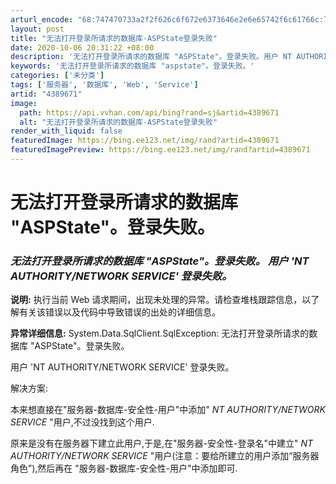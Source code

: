 ```yaml
---
arturl_encode: "68:747470733a2f2f626c6f672e6373646e2e6e65742f6c61766c:792f61727469636c652f64657461696c732f34333839363731"
layout: post
title: "无法打开登录所请求的数据库-ASPState登录失败"
date: 2020-10-06 20:31:22 +08:00
description: '无法打开登录所请求的数据库 "ASPState"。登录失败。用户 NT AUTHORITY/NETW'
keywords: '无法打开登录所请求的数据库 "aspstate"。登录失败。'
categories: ['未分类']
tags: ['服务器', '数据库', 'Web', 'Service']
artid: "4389671"
image:
  path: https://api.vvhan.com/api/bing?rand=sj&artid=4389671
  alt: "无法打开登录所请求的数据库-ASPState登录失败"
render_with_liquid: false
featuredImage: https://bing.ee123.net/img/rand?artid=4389671
featuredImagePreview: https://bing.ee123.net/img/rand?artid=4389671
---
```


# 无法打开登录所请求的数据库 "ASPState"。登录失败。

### *无法打开登录所请求的数据库 "ASPState"。登录失败。 用户 'NT AUTHORITY/NETWORK SERVICE' 登录失败。*

**说明:**
执行当前 Web 请求期间，出现未处理的异常。请检查堆栈跟踪信息，以了解有关该错误以及代码中导致错误的出处的详细信息。
  
  
**异常详细信息:**
System.Data.SqlClient.SqlException: 无法打开登录所请求的数据库 "ASPState"。登录失败。
  
用户 'NT AUTHORITY/NETWORK SERVICE' 登录失败。

解决方案:
  
本来想直接在"服务器-数据库-安全性-用户"中添加"
*NT AUTHORITY/NETWORK SERVICE*
"用户,不过没找到这个用户.
  
原来是没有在服务器下建立此用户,于是,在"服务器-安全性-登录名"中建立"
*NT AUTHORITY/NETWORK SERVICE*
"用户(注意：要给所建立的用户添加“服务器角色”),然后再在 "服务器-数据库-安全性-用户"中添加即可.